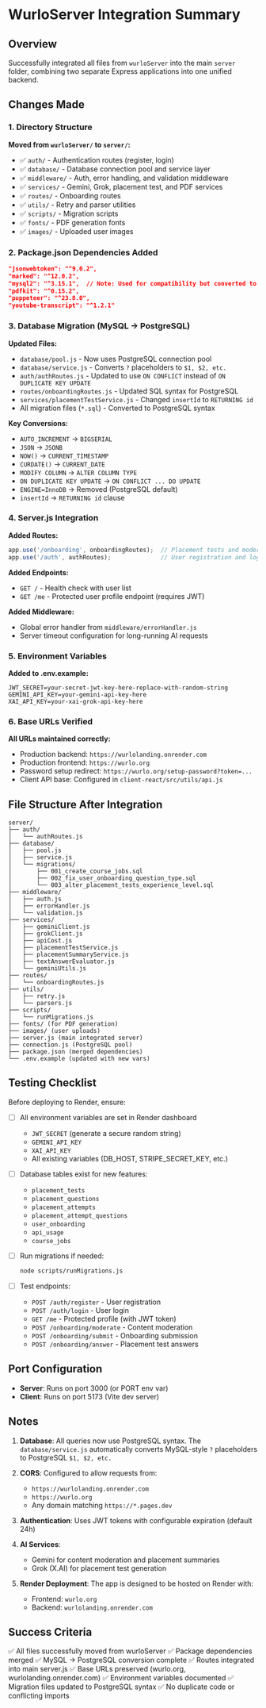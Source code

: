 # WurloServer Integration Summary

## Overview
Successfully integrated all files from `wurloServer` into the main `server` folder, combining two separate Express applications into one unified backend.

## Changes Made

### 1. Directory Structure
**Moved from `wurloServer/` to `server/`:**
- ✅ `auth/` - Authentication routes (register, login)
- ✅ `database/` - Database connection pool and service layer
- ✅ `middleware/` - Auth, error handling, and validation middleware
- ✅ `services/` - Gemini, Grok, placement test, and PDF services
- ✅ `routes/` - Onboarding routes
- ✅ `utils/` - Retry and parser utilities
- ✅ `scripts/` - Migration scripts
- ✅ `fonts/` - PDF generation fonts
- ✅ `images/` - Uploaded user images

### 2. Package.json Dependencies Added
```json
"jsonwebtoken": "^9.0.2",
"marked": "^12.0.2",
"mysql2": "^3.15.1",  // Note: Used for compatibility but converted to PostgreSQL
"pdfkit": "^0.15.2",
"puppeteer": "^23.8.0",
"youtube-transcript": "^1.2.1"
```

### 3. Database Migration (MySQL → PostgreSQL)

**Updated Files:**
- `database/pool.js` - Now uses PostgreSQL connection pool
- `database/service.js` - Converts `?` placeholders to `$1, $2, etc.`
- `auth/authRoutes.js` - Updated to use `ON CONFLICT` instead of `ON DUPLICATE KEY UPDATE`
- `routes/onboardingRoutes.js` - Updated SQL syntax for PostgreSQL
- `services/placementTestService.js` - Changed `insertId` to `RETURNING id`
- All migration files (`*.sql`) - Converted to PostgreSQL syntax

**Key Conversions:**
- `AUTO_INCREMENT` → `BIGSERIAL`
- `JSON` → `JSONB`
- `NOW()` → `CURRENT_TIMESTAMP`
- `CURDATE()` → `CURRENT_DATE`
- `MODIFY COLUMN` → `ALTER COLUMN TYPE`
- `ON DUPLICATE KEY UPDATE` → `ON CONFLICT ... DO UPDATE`
- `ENGINE=InnoDB` → Removed (PostgreSQL default)
- `insertId` → `RETURNING id` clause

### 4. Server.js Integration

**Added Routes:**
```javascript
app.use('/onboarding', onboardingRoutes);  // Placement tests and moderation
app.use('/auth', authRoutes);              // User registration and login
```

**Added Endpoints:**
- `GET /` - Health check with user list
- `GET /me` - Protected user profile endpoint (requires JWT)

**Added Middleware:**
- Global error handler from `middleware/errorHandler.js`
- Server timeout configuration for long-running AI requests

### 5. Environment Variables

**Added to .env.example:**
```
JWT_SECRET=your-secret-jwt-key-here-replace-with-random-string
GEMINI_API_KEY=your-gemini-api-key-here
XAI_API_KEY=your-xai-grok-api-key-here
```

### 6. Base URLs Verified

**All URLs maintained correctly:**
- Production backend: `https://wurlolanding.onrender.com`
- Production frontend: `https://wurlo.org`
- Password setup redirect: `https://wurlo.org/setup-password?token=...`
- Client API base: Configured in `client-react/src/utils/api.js`

## File Structure After Integration

```
server/
├── auth/
│   └── authRoutes.js
├── database/
│   ├── pool.js
│   ├── service.js
│   └── migrations/
│       ├── 001_create_course_jobs.sql
│       ├── 002_fix_user_onboarding_question_type.sql
│       └── 003_alter_placement_tests_experience_level.sql
├── middleware/
│   ├── auth.js
│   ├── errorHandler.js
│   └── validation.js
├── services/
│   ├── geminiClient.js
│   ├── grokClient.js
│   ├── apiCost.js
│   ├── placementTestService.js
│   ├── placementSummaryService.js
│   ├── textAnswerEvaluator.js
│   └── geminiUtils.js
├── routes/
│   └── onboardingRoutes.js
├── utils/
│   ├── retry.js
│   └── parsers.js
├── scripts/
│   └── runMigrations.js
├── fonts/ (for PDF generation)
├── images/ (user uploads)
├── server.js (main integrated server)
├── connection.js (PostgreSQL pool)
├── package.json (merged dependencies)
└── .env.example (updated with new vars)
```

## Testing Checklist

Before deploying to Render, ensure:

- [ ] All environment variables are set in Render dashboard
  - `JWT_SECRET` (generate a secure random string)
  - `GEMINI_API_KEY`
  - `XAI_API_KEY`
  - All existing variables (DB_HOST, STRIPE_SECRET_KEY, etc.)

- [ ] Database tables exist for new features:
  - `placement_tests`
  - `placement_questions`
  - `placement_attempts`
  - `placement_attempt_questions`
  - `user_onboarding`
  - `api_usage`
  - `course_jobs`

- [ ] Run migrations if needed:
  ```bash
  node scripts/runMigrations.js
  ```

- [ ] Test endpoints:
  - `POST /auth/register` - User registration
  - `POST /auth/login` - User login
  - `GET /me` - Protected profile (with JWT token)
  - `POST /onboarding/moderate` - Content moderation
  - `POST /onboarding/submit` - Onboarding submission
  - `POST /onboarding/answer` - Placement test answers

## Port Configuration

- **Server**: Runs on port 3000 (or PORT env var)
- **Client**: Runs on port 5173 (Vite dev server)

## Notes

1. **Database**: All queries now use PostgreSQL syntax. The `database/service.js` automatically converts MySQL-style `?` placeholders to PostgreSQL `$1, $2, etc.`

2. **CORS**: Configured to allow requests from:
   - `https://wurlolanding.onrender.com`
   - `https://wurlo.org`
   - Any domain matching `https://*.pages.dev`

3. **Authentication**: Uses JWT tokens with configurable expiration (default 24h)

4. **AI Services**: 
   - Gemini for content moderation and placement summaries
   - Grok (X.AI) for placement test generation

5. **Render Deployment**: The app is designed to be hosted on Render with:
   - Frontend: `wurlo.org`
   - Backend: `wurlolanding.onrender.com`

## Success Criteria

✅ All files successfully moved from wurloServer
✅ Package dependencies merged
✅ MySQL → PostgreSQL conversion complete
✅ Routes integrated into main server.js
✅ Base URLs preserved (wurlo.org, wurlolanding.onrender.com)
✅ Environment variables documented
✅ Migration files updated to PostgreSQL syntax
✅ No duplicate code or conflicting imports

